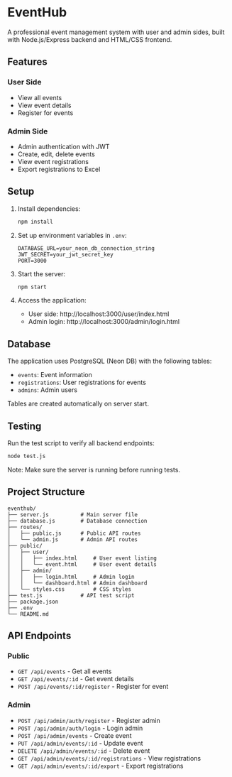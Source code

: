 # EventHub

A professional event management system with user and admin sides, built with Node.js/Express backend and HTML/CSS frontend.

## Features

### User Side
- View all events
- View event details
- Register for events

### Admin Side
- Admin authentication with JWT
- Create, edit, delete events
- View event registrations
- Export registrations to Excel

## Setup

1. Install dependencies:
   ```bash
   npm install
   ```

2. Set up environment variables in `.env`:
   ```
   DATABASE_URL=your_neon_db_connection_string
   JWT_SECRET=your_jwt_secret_key
   PORT=3000
   ```

3. Start the server:
   ```bash
   npm start
   ```

4. Access the application:
   - User side: http://localhost:3000/user/index.html
   - Admin login: http://localhost:3000/admin/login.html

## Database

The application uses PostgreSQL (Neon DB) with the following tables:
- `events`: Event information
- `registrations`: User registrations for events
- `admins`: Admin users

Tables are created automatically on server start.

## Testing

Run the test script to verify all backend endpoints:
```bash
node test.js
```

Note: Make sure the server is running before running tests.

## Project Structure

```
eventhub/
├── server.js          # Main server file
├── database.js        # Database connection
├── routes/
│   ├── public.js      # Public API routes
│   └── admin.js       # Admin API routes
├── public/
│   ├── user/
│   │   ├── index.html     # User event listing
│   │   └── event.html     # User event details
│   ├── admin/
│   │   ├── login.html     # Admin login
│   │   └── dashboard.html # Admin dashboard
│   └── styles.css         # CSS styles
├── test.js            # API test script
├── package.json
├── .env
└── README.md
```

## API Endpoints

### Public
- `GET /api/events` - Get all events
- `GET /api/events/:id` - Get event details
- `POST /api/events/:id/register` - Register for event

### Admin
- `POST /api/admin/auth/register` - Register admin
- `POST /api/admin/auth/login` - Login admin
- `POST /api/admin/events` - Create event
- `PUT /api/admin/events/:id` - Update event
- `DELETE /api/admin/events/:id` - Delete event
- `GET /api/admin/events/:id/registrations` - View registrations
- `GET /api/admin/events/:id/export` - Export registrations
